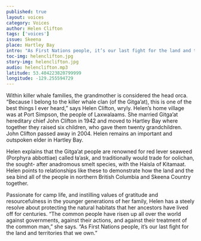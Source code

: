 ```yaml
---
published: true
layout: voices
category: Voices
author: Helen Clifton
tags: ['voices']
issue: Skeena
place: Hartley Bay
intro: "As First Nations people, it’s our last fight for the land and territories that we own."
toc-img: helenclifton.jpg
story-img: helenclifton.jpg
audio: helenclifton.mp3
latitude: 53.404223820799999
longitude: -129.255594729
---
```

Within killer whale families, the grandmother is considered the head orca. “Because I belong to the killer whale clan (of the Gitga’at), this is one of the best things I ever heard,” says Helen Clifton, wryly. Helen’s home village was at Port Simpson, the people of Laxwalaams. She married Gitga’at hereditary chief John Clifton in 1942 and moved to Hartley Bay where together they raised six children, who gave them twenty grandchildren. John Clifton passed away in 2004. Helen remains an important and outspoken elder in Hartley Bay. 

Helen explains that the Gitga’at people are renowned for red lever seaweed (Porphyra abbottiae) called ła’ask, and traditionally would trade for oolichan, the sought-
after anadromous smelt species, with the Haisla of Kitamaat. Helen points to relationships like these to demonstrate how the land and the sea bind all of the people in northern British Columbia and Skeena Country together. 

Passionate for camp life, and instilling values of gratitude and resourcefulness in the younger generations of her family, Helen has a steely resolve about protecting the natural habitats that her ancestors have lived off for centuries. “The common people have risen up all over the world against governments, against their actions, and against their treatment of the common man,” she says. “As First Nations people, it’s our last fight for the land and territories that we own.”
